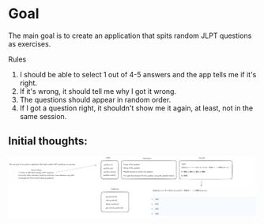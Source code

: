 # Goal

The main goal is to create an application that spits random JLPT questions as exercises.


Rules
1. I should be able to select 1 out of 4-5 answers and the app tells me if it's right.
2. If it's wrong, it should tell me why I got it wrong.
3. The questions should appear in random order.
4. If I got a question right, it shouldn't show me it again, at least, not in the same session.

## Initial thoughts:

![img](rsc/explanations/initial_thoughts.png)